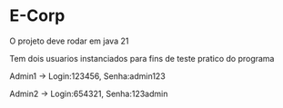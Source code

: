 # E-Corp

O projeto deve rodar em java 21

Tem dois usuarios instanciados para fins de teste pratico do programa 

Admin1 -> Login:123456, Senha:admin123

Admin2 -> Login:654321, Senha:123admin
